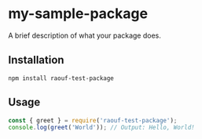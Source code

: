 # my-sample-package

A brief description of what your package does.

## Installation

```npm install raouf-test-package```

## Usage

```javascript
const { greet } = require('raouf-test-package');
console.log(greet('World')); // Output: Hello, World!